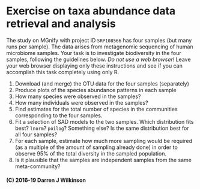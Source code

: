 # Exercise on taxa abundance data retrieval and analysis

The study on MGnify with project ID `SRP108566` has four samples (but many runs per sample). The data arises from metagenomic sequencing of human microbiome samples. Your task is to investigate biodiversity in the four samples, following the guidelines below. *Do not use a web browser!* Leave your web browser displaying only these instructions and see if you can accomplish this task completely using only R.

1. Download (and merge) the OTU data for the four samples (separately)
2. Produce plots of the species abundance patterns in each sample
3. How many species were observed in the samples?
4. How many individuals were observed in the samples?
5. Find estimates for the total number of species in the communities corresponding to the four samples.
6. Fit a selection of SAD models to the two samples. Which distribution fits best? `lnorm`? `poilog`? Something else? Is the same distribution best for all four samples?
7. For each sample, estimate how much more sampling would be required (as a multiple of the amount of sampling already done) in order to observe 95% of the total diversity in the sampled population.
7. Is it plausible that the samples are independent samples from the same meta-community?


#### (C) 2016-19 Darren J Wilkinson

